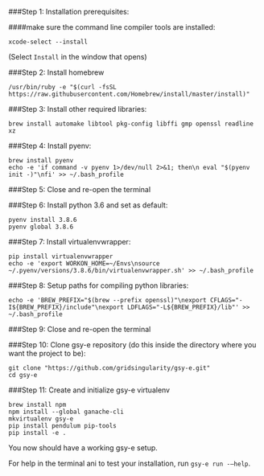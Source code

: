 ###Step 1: Installation prerequisites:

####make sure the command line compiler tools are installed:
```
xcode-select --install
```

(Select `Install` in the window that opens)

###Step 2: Install homebrew

```
/usr/bin/ruby -e "$(curl -fsSL https://raw.githubusercontent.com/Homebrew/install/master/install)"
```

###Step 3: Install other required libraries:

```
brew install automake libtool pkg-config libffi gmp openssl readline xz
```

###Step 4: Install pyenv:

```
brew install pyenv
echo -e 'if command -v pyenv 1>/dev/null 2>&1; then\n eval "$(pyenv init -)"\nfi' >> ~/.bash_profile
```

###Step 5: Close and re-open the terminal

###Step 6: Install python 3.6 and set as default:

```
pyenv install 3.8.6
pyenv global 3.8.6
```

###Step 7: Install virtualenvwrapper:

```
pip install virtualenvwrapper
echo -e 'export WORKON_HOME=~/Envs\nsource ~/.pyenv/versions/3.8.6/bin/virtualenvwrapper.sh' >> ~/.bash_profile
```

###Step 8: Setup paths for compiling python libraries:

```
echo -e 'BREW_PREFIX="$(brew --prefix openssl)"\nexport CFLAGS="-I${BREW_PREFIX}/include"\nexport LDFLAGS="-L${BREW_PREFIX}/lib"' >> ~/.bash_profile
```

###Step 9: Close and re-open the terminal

###Step 10: Clone gsy-e repository (do this inside the directory where you want the project to be):

```
git clone "https://github.com/gridsingularity/gsy-e.git"
cd gsy-e
```

###Step 11: Create and initialize gsy-e virtualenv

```
brew install npm
npm install --global ganache-cli
mkvirtualenv gsy-e
pip install pendulum pip-tools
pip install -e .
```

You now should have a working gsy-e setup.

For help in the terminal ani to test your installation, run `gsy-e run -–help`.
